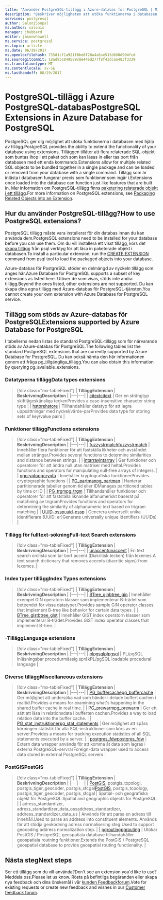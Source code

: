 ```yaml
---
title: "Använder PostgreSQL-tillägg i Azure-databas för PostgreSQL | Microsoft Docs"
description: "Beskriver möjligheten att utöka funktionerna i databasen med tillägg i Azure-databas för PostgreSQL."
services: postgresql
author: SaloniSonpal
ms.author: salonis
manager: jhubbard
editor: jasonwhowell
ms.service: postgresql
ms.topic: article
ms.date: 06/29/2017
ms.openlocfilehash: 755d1cf1a921f6be8f28a4a8ae515db08d904fcd
ms.sourcegitcommit: 18ad9bc049589c8e44ed277f8f43dcaa483f3339
ms.translationtype: MT
ms.contentlocale: sv-SE
ms.lasthandoff: 08/29/2017
---
```

# <a name="postgresql-extensions-in-azure-database-for-postgresql"></a><span data-ttu-id="99684-103">PostgreSQL-tillägg i Azure PostgreSQL-databas</span><span class="sxs-lookup"><span data-stu-id="99684-103">PostgreSQL Extensions in Azure Database for PostgreSQL</span></span>
<span data-ttu-id="99684-104">PostgreSQL ger dig möjlighet att utöka funktionerna i databasen med hjälp av tillägg.</span><span class="sxs-lookup"><span data-stu-id="99684-104">PostgreSQL provides the ability to extend the functionality of your database using extensions.</span></span> <span data-ttu-id="99684-105">Tilläggen tillåter att flera relaterade SQL-objekt som buntas ihop i ett paket och som kan läsas in eller tas bort från databasen med ett enda kommando.</span><span class="sxs-lookup"><span data-stu-id="99684-105">Extensions allow for multiple related SQL objects to be bundled together in a single package and can be loaded or removed from your database with a single command.</span></span> <span data-ttu-id="99684-106">Tillägg som är inlästa i databasen fungerar precis som funktioner som ingår i.</span><span class="sxs-lookup"><span data-stu-id="99684-106">Extensions once loaded into the database can function just like features that are built in.</span></span> <span data-ttu-id="99684-107">Mer information om PostgreSQL-tillägg finns [paketering relaterade objekt i ett tillägg](https://www.postgresql.org/docs/9.6/static/extend-extensions.html).</span><span class="sxs-lookup"><span data-stu-id="99684-107">For more information on PostgreSQL extensions, see [Packaging Related Objects into an Extension](https://www.postgresql.org/docs/9.6/static/extend-extensions.html).</span></span>

## <a name="how-to-use-postgresql-extensions"></a><span data-ttu-id="99684-108">Hur du använder PostgreSQL-tillägg?</span><span class="sxs-lookup"><span data-stu-id="99684-108">How to use PostgreSQL extensions?</span></span>
<span data-ttu-id="99684-109">PostgreSQL tillägg måste vara installerat för din databas innan du kan använda dem.</span><span class="sxs-lookup"><span data-stu-id="99684-109">PostgreSQL extensions need to be installed for your database before you can use them.</span></span> <span data-ttu-id="99684-110">Om du vill installera ett visst tillägg, körs det [skapa tillägg](https://www.postgresql.org/docs/9.6/static/sql-createextension.html) från psql verktyg för att läsa in paketerade objekt i databasen.</span><span class="sxs-lookup"><span data-stu-id="99684-110">To install a particular extension, run the [CREATE EXTENSION](https://www.postgresql.org/docs/9.6/static/sql-createextension.html) command from psql tool to load the packaged objects into your database.</span></span>

<span data-ttu-id="99684-111">Azure-databas för PostgreSQL stöder en delmängd av nyckeln tillägg som anges här.</span><span class="sxs-lookup"><span data-stu-id="99684-111">Azure Database for PostgreSQL supports a subset of key extensions as listed here.</span></span> <span data-ttu-id="99684-112">Utöver de som visas, stöds inte andra tillägg.</span><span class="sxs-lookup"><span data-stu-id="99684-112">Beyond the ones listed, other extensions are not supported.</span></span> <span data-ttu-id="99684-113">Du kan skapa dina egna tillägg med Azure-databas för PostgreSQL-tjänsten.</span><span class="sxs-lookup"><span data-stu-id="99684-113">You cannot create your own extension with Azure Database for PostgreSQL service.</span></span>

## <a name="extensions-supported-by-azure-database-for-postgresql"></a><span data-ttu-id="99684-114">Tillägg som stöds av Azure-databas för PostgreSQL</span><span class="sxs-lookup"><span data-stu-id="99684-114">Extensions supported by Azure Database for PostgreSQL</span></span>
<span data-ttu-id="99684-115">I tabellerna nedan listas de standard PostgreSQL-tillägg som för närvarande stöds av Azure-databas för PostgreSQL.</span><span class="sxs-lookup"><span data-stu-id="99684-115">The following tables list the standard PostgreSQL extensions that are currently supported by Azure Database for PostgreSQL.</span></span> <span data-ttu-id="99684-116">Du kan också hämta den här informationen genom att fråga pg\_tillgängliga\_tillägg.</span><span class="sxs-lookup"><span data-stu-id="99684-116">You can also obtain this information by querying pg\_available\_extensions.</span></span> 

### <a name="data-types-extensions"></a><span data-ttu-id="99684-117">Datatyperna tillägg</span><span class="sxs-lookup"><span data-stu-id="99684-117">Data types extensions</span></span>

> [!div class="mx-tableFixed"]
| <span data-ttu-id="99684-118">**Tillägg**</span><span class="sxs-lookup"><span data-stu-id="99684-118">**Extension**</span></span> | <span data-ttu-id="99684-119">**Beskrivning**</span><span class="sxs-lookup"><span data-stu-id="99684-119">**Description**</span></span> |
|---|---|
| [<span data-ttu-id="99684-120">citext</span><span class="sxs-lookup"><span data-stu-id="99684-120">citext</span></span>](https://www.postgresql.org/docs/9.6/static/citext.html) | <span data-ttu-id="99684-121">Ger en strängtyp skiftlägeskänsliga tecken</span><span class="sxs-lookup"><span data-stu-id="99684-121">Provides a case-insensitive character string type</span></span> |
| [<span data-ttu-id="99684-122">hstore</span><span class="sxs-lookup"><span data-stu-id="99684-122">hstore</span></span>](https://www.postgresql.org/docs/9.6/static/hstore.html) | <span data-ttu-id="99684-123">Tillhandahåller datatyp för att lagra uppsättningar med nyckel/värde-par</span><span class="sxs-lookup"><span data-stu-id="99684-123">Provides data type for storing sets of key/value pairs</span></span> |

### <a name="functions-extensions"></a><span data-ttu-id="99684-124">Funktioner tillägg</span><span class="sxs-lookup"><span data-stu-id="99684-124">Functions extensions</span></span>

> [!div class="mx-tableFixed"]
| <span data-ttu-id="99684-125">**Tillägg**</span><span class="sxs-lookup"><span data-stu-id="99684-125">**Extension**</span></span> | <span data-ttu-id="99684-126">**Beskrivning**</span><span class="sxs-lookup"><span data-stu-id="99684-126">**Description**</span></span> |
|---|---|
| [<span data-ttu-id="99684-127">fuzzystrmatch</span><span class="sxs-lookup"><span data-stu-id="99684-127">fuzzystrmatch</span></span>](https://www.postgresql.org/docs/9.6/static/fuzzystrmatch.html) | <span data-ttu-id="99684-128">Innehåller flera funktioner för att fastställa likheter och avståndet mellan strängar.</span><span class="sxs-lookup"><span data-stu-id="99684-128">Provides several functions to determine similarities and distance between strings.</span></span> |
| [<span data-ttu-id="99684-129">intarray</span><span class="sxs-lookup"><span data-stu-id="99684-129">intarray</span></span>](https://www.postgresql.org/docs/9.6/static/intarray.html) | <span data-ttu-id="99684-130">Ger funktioner och operatorer för att ändra null utan matriser med heltal.</span><span class="sxs-lookup"><span data-stu-id="99684-130">Provides functions and operators for manipulating null-free arrays of integers.</span></span> |
| [<span data-ttu-id="99684-131">pgcrypto</span><span class="sxs-lookup"><span data-stu-id="99684-131">pgcrypto</span></span>](https://www.postgresql.org/docs/9.6/static/pgcrypto.html) | <span data-ttu-id="99684-132">Innehåller kryptografiska funktioner</span><span class="sxs-lookup"><span data-stu-id="99684-132">Provides cryptographic functions</span></span> |
| [<span data-ttu-id="99684-133">PG\_partman</span><span class="sxs-lookup"><span data-stu-id="99684-133">pg\_partman</span></span>](https://pgxn.org/dist/pg_partman/doc/pg_partman.html) | <span data-ttu-id="99684-134">Hanterar partitionerade tabeller genom tid eller ID</span><span class="sxs-lookup"><span data-stu-id="99684-134">Manages partitioned tables by time or ID</span></span> |
| [<span data-ttu-id="99684-135">PG\_trgm</span><span class="sxs-lookup"><span data-stu-id="99684-135">pg\_trgm</span></span>](https://www.postgresql.org/docs/9.6/static/pgtrgm.html) | <span data-ttu-id="99684-136">Tillhandahåller funktioner och operatorer för att fastställa liknande alfanumeriskt baserat på matchning av trigram</span><span class="sxs-lookup"><span data-stu-id="99684-136">Provides functions and operators for determining the similarity of alphanumeric text based on trigram matching</span></span> |
| [<span data-ttu-id="99684-137">UUID-ossp</span><span class="sxs-lookup"><span data-stu-id="99684-137">uuid-ossp</span></span>](https://www.postgresql.org/docs/9.6/static/uuid-ossp.html) | <span data-ttu-id="99684-138">Generera universellt unika identifierare (UUID: er)</span><span class="sxs-lookup"><span data-stu-id="99684-138">Generate universally unique identifiers (UUIDs)</span></span> |

### <a name="full-text-search-extensions"></a><span data-ttu-id="99684-139">Tillägg för fulltext-sökning</span><span class="sxs-lookup"><span data-stu-id="99684-139">Full-text Search extensions</span></span>

> [!div class="mx-tableFixed"]
| <span data-ttu-id="99684-140">**Tillägg**</span><span class="sxs-lookup"><span data-stu-id="99684-140">**Extension**</span></span> | <span data-ttu-id="99684-141">**Beskrivning**</span><span class="sxs-lookup"><span data-stu-id="99684-141">**Description**</span></span> |
|---|---|
| [<span data-ttu-id="99684-142">unaccent</span><span class="sxs-lookup"><span data-stu-id="99684-142">unaccent</span></span>](https://www.postgresql.org/docs/9.6/static/unaccent.html) | <span data-ttu-id="99684-143">En text search ordlista som tar bort accent (Diakritisk tecken) från lexemes.</span><span class="sxs-lookup"><span data-stu-id="99684-143">A text search dictionary that removes accents (diacritic signs) from lexemes.</span></span> |

### <a name="index-types-extensions"></a><span data-ttu-id="99684-144">Index typer tillägg</span><span class="sxs-lookup"><span data-stu-id="99684-144">Index Types extensions</span></span>

> [!div class="mx-tableFixed"]
| <span data-ttu-id="99684-145">**Tillägg**</span><span class="sxs-lookup"><span data-stu-id="99684-145">**Extension**</span></span> | <span data-ttu-id="99684-146">**Beskrivning**</span><span class="sxs-lookup"><span data-stu-id="99684-146">**Description**</span></span> |
|---|---|
| [<span data-ttu-id="99684-147">BTree\_gin</span><span class="sxs-lookup"><span data-stu-id="99684-147">btree\_gin</span></span>](https://www.postgresql.org/docs/9.6/static/btree-gin.html) | <span data-ttu-id="99684-148">Innehåller exempel GIN operatorn klasser som implementerar B-trädet som beteendet för vissa datatyper.</span><span class="sxs-lookup"><span data-stu-id="99684-148">Provides sample GIN operator classes that implement B-tree like behavior for certain data types.</span></span> |
| [<span data-ttu-id="99684-149">BTree\_gist</span><span class="sxs-lookup"><span data-stu-id="99684-149">btree\_gist</span></span>](https://www.postgresql.org/docs/9.6/static/btree-gist.html) | <span data-ttu-id="99684-150">Innehåller GiST index operatorn klasser som implementerar B-trädet.</span><span class="sxs-lookup"><span data-stu-id="99684-150">Provides GiST index operator classes that implement B-tree.</span></span> |

### <a name="language-extensions"></a><span data-ttu-id="99684-151">-Tillägg</span><span class="sxs-lookup"><span data-stu-id="99684-151">Language extensions</span></span>

> [!div class="mx-tableFixed"]
| <span data-ttu-id="99684-152">**Tillägg**</span><span class="sxs-lookup"><span data-stu-id="99684-152">**Extension**</span></span> | <span data-ttu-id="99684-153">**Beskrivning**</span><span class="sxs-lookup"><span data-stu-id="99684-153">**Description**</span></span> |
|---|---|
| [<span data-ttu-id="99684-154">plpgsql</span><span class="sxs-lookup"><span data-stu-id="99684-154">plpgsql</span></span>](https://www.postgresql.org/docs/9.6/static/plpgsql.html) | <span data-ttu-id="99684-155">PL/pgSQL inläsningsbar procedurmässig språk</span><span class="sxs-lookup"><span data-stu-id="99684-155">PL/pgSQL loadable procedural language</span></span> |

### <a name="miscellaneous-extensions"></a><span data-ttu-id="99684-156">Diverse tillägg</span><span class="sxs-lookup"><span data-stu-id="99684-156">Miscellaneous extensions</span></span>

> [!div class="mx-tableFixed"]
| <span data-ttu-id="99684-157">**Tillägg**</span><span class="sxs-lookup"><span data-stu-id="99684-157">**Extension**</span></span> | <span data-ttu-id="99684-158">**Beskrivning**</span><span class="sxs-lookup"><span data-stu-id="99684-158">**Description**</span></span> |
|---|---|
| [<span data-ttu-id="99684-159">PG\_buffercache</span><span class="sxs-lookup"><span data-stu-id="99684-159">pg\_buffercache</span></span>](https://www.postgresql.org/docs/9.6/static/pgbuffercache.html) | <span data-ttu-id="99684-160">Ger möjlighet att undersöka vad som händer i delade buffert cachen i realtid.</span><span class="sxs-lookup"><span data-stu-id="99684-160">Provides a means for examining what's happening in the shared buffer cache in real time.</span></span> |
| [<span data-ttu-id="99684-161">PG\_prewarm</span><span class="sxs-lookup"><span data-stu-id="99684-161">pg\_prewarm</span></span>](https://www.postgresql.org/docs/9.6/static/pgprewarm.html) | <span data-ttu-id="99684-162">Ger ett sätt att läsa in relationsdata i bufferten cachen.</span><span class="sxs-lookup"><span data-stu-id="99684-162">Provides a way to load relation data into the buffer cache.</span></span> |
| [<span data-ttu-id="99684-163">PG\_stat\_instruktioner</span><span class="sxs-lookup"><span data-stu-id="99684-163">pg\_stat\_statements</span></span>](https://www.postgresql.org/docs/9.6/static/pgstatstatements.html) | <span data-ttu-id="99684-164">Ger möjlighet att spåra körningen statistik för alla SQL-instruktioner som körs av en server.</span><span class="sxs-lookup"><span data-stu-id="99684-164">Provides a means for tracking execution statistics of all SQL statements executed by a server.</span></span> |
| [<span data-ttu-id="99684-165">postgres\_fdw</span><span class="sxs-lookup"><span data-stu-id="99684-165">postgres\_fdw</span></span>](https://www.postgresql.org/docs/9.6/static/postgres-fdw.html) | <span data-ttu-id="99684-166">Extern data wrapper används för att komma åt data som lagras i externa PostgreSQL-servrar</span><span class="sxs-lookup"><span data-stu-id="99684-166">Foreign-data wrapper used to access data stored in external PostgreSQL servers</span></span> |

### <a name="postgis"></a><span data-ttu-id="99684-167">PostGIS</span><span class="sxs-lookup"><span data-stu-id="99684-167">PostGIS</span></span>

> [!div class="mx-tableFixed"]
| <span data-ttu-id="99684-168">**Tillägg**</span><span class="sxs-lookup"><span data-stu-id="99684-168">**Extension**</span></span> | <span data-ttu-id="99684-169">**Beskrivning**</span><span class="sxs-lookup"><span data-stu-id="99684-169">**Description**</span></span> |
|---|---|
| <span data-ttu-id="99684-170">[PostGIS](http://www.postgis.net/), postgis\_topologi, postgis\_tiger\_geocoder, postgis\_sfcgal</span><span class="sxs-lookup"><span data-stu-id="99684-170">[PostGIS](http://www.postgis.net/), postgis\_topology, postgis\_tiger\_geocoder, postgis\_sfcgal</span></span> | <span data-ttu-id="99684-171">Spatial- och geografiska objekt för PostgreSQL.</span><span class="sxs-lookup"><span data-stu-id="99684-171">Spatial and geographic objects for PostgreSQL.</span></span> |
| <span data-ttu-id="99684-172">adress\_standardizer, adress\_standardizer\_data\_oss</span><span class="sxs-lookup"><span data-stu-id="99684-172">address\_standardizer, address\_standardizer\_data\_us</span></span> | <span data-ttu-id="99684-173">Används för att parsa en adress till innehåll.</span><span class="sxs-lookup"><span data-stu-id="99684-173">Used to parse an address into constituent elements.</span></span> <span data-ttu-id="99684-174">Används för att stödja geokodning adress normalisering steg.</span><span class="sxs-lookup"><span data-stu-id="99684-174">Used to support geocoding address normalization step.</span></span> |
| [<span data-ttu-id="99684-175">pgrouting</span><span class="sxs-lookup"><span data-stu-id="99684-175">pgrouting</span></span>](http://pgrouting.org/) | <span data-ttu-id="99684-176">Utökar PostGIS / PostgreSQL geospatiala database tillhandahåller geospatiala routning funktioner.</span><span class="sxs-lookup"><span data-stu-id="99684-176">Extends the PostGIS / PostgreSQL geospatial database to provide geospatial routing functionality.</span></span> |

## <a name="next-steps"></a><span data-ttu-id="99684-177">Nästa steg</span><span class="sxs-lookup"><span data-stu-id="99684-177">Next steps</span></span>
<span data-ttu-id="99684-178">Ser ett tillägg som du vill använda?</span><span class="sxs-lookup"><span data-stu-id="99684-178">Don't see an extension you'd like to use?</span></span> <span data-ttu-id="99684-179">Meddela oss.</span><span class="sxs-lookup"><span data-stu-id="99684-179">Please let us know.</span></span> <span data-ttu-id="99684-180">Rösta på befintliga begäranden eller skapa nya feedback och dina önskemål i vår [kunden Feedbackforum](https://feedback.azure.com/forums/597976-azure-database-for-postgresql).</span><span class="sxs-lookup"><span data-stu-id="99684-180">Vote for existing requests or create new feedback and wishes in our [Customer feedback forum](https://feedback.azure.com/forums/597976-azure-database-for-postgresql).</span></span>
